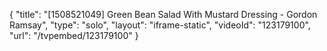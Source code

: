 {
    "title": "[1508521049] Green Bean Salad With Mustard Dressing - Gordon Ramsay",
    "type": "solo",
    "layout": "iframe-static",
    "videoId": "123179100",
    "url": "\/tvpembed\/123179100"
}